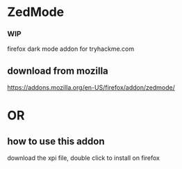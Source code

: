 # ZedMode
### WIP
firefox dark mode addon for tryhackme.com

## download from mozilla
https://addons.mozilla.org/en-US/firefox/addon/zedmode/

# OR

## how to use this addon
download the xpi file, double click to install on firefox

